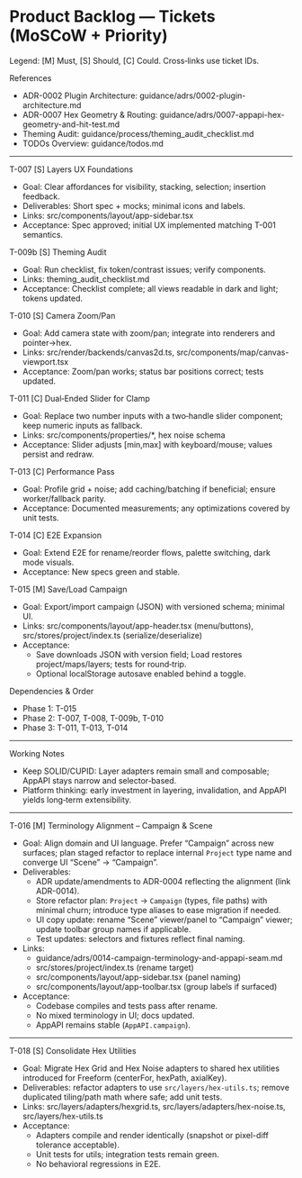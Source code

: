 # Product Backlog — Tickets (MoSCoW + Priority)

Legend: [M] Must, [S] Should, [C] Could. Cross‑links use ticket IDs.

References

- ADR-0002 Plugin Architecture: guidance/adrs/0002-plugin-architecture.md
- ADR-0007 Hex Geometry & Routing: guidance/adrs/0007-appapi-hex-geometry-and-hit-test.md
- Theming Audit: guidance/process/theming_audit_checklist.md
- TODOs Overview: guidance/todos.md

---

T-007 [S] Layers UX Foundations

- Goal: Clear affordances for visibility, stacking, selection; insertion feedback.
- Deliverables: Short spec + mocks; minimal icons and labels.
- Links: src/components/layout/app-sidebar.tsx
- Acceptance: Spec approved; initial UX implemented matching T-001 semantics.

T-009b [S] Theming Audit

- Goal: Run checklist, fix token/contrast issues; verify components.
- Links: theming_audit_checklist.md
- Acceptance: Checklist complete; all views readable in dark and light; tokens updated.

T-010 [S] Camera Zoom/Pan

- Goal: Add camera state with zoom/pan; integrate into renderers and pointer→hex.
- Links: src/render/backends/canvas2d.ts, src/components/map/canvas-viewport.tsx
- Acceptance: Zoom/pan works; status bar positions correct; tests updated.

T-011 [C] Dual‑Ended Slider for Clamp

- Goal: Replace two number inputs with a two‑handle slider component; keep numeric inputs as fallback.
- Links: src/components/properties/\*, hex noise schema
- Acceptance: Slider adjusts [min,max] with keyboard/mouse; values persist and redraw.

T-013 [C] Performance Pass

- Goal: Profile grid + noise; add caching/batching if beneficial; ensure worker/fallback parity.
- Acceptance: Documented measurements; any optimizations covered by unit tests.

T-014 [C] E2E Expansion

- Goal: Extend E2E for rename/reorder flows, palette switching, dark mode visuals.
- Acceptance: New specs green and stable.

T-015 [M] Save/Load Campaign

- Goal: Export/import campaign (JSON) with versioned schema; minimal UI.
- Links: src/components/layout/app-header.tsx (menu/buttons), src/stores/project/index.ts (serialize/deserialize)
- Acceptance:
  - Save downloads JSON with version field; Load restores project/maps/layers; tests for round‑trip.
  - Optional localStorage autosave enabled behind a toggle.

Dependencies & Order

- Phase 1: T-015
- Phase 2: T-007, T-008, T-009b, T-010
- Phase 3: T-011, T-013, T-014

---

Working Notes

- Keep SOLID/CUPID: Layer adapters remain small and composable; AppAPI stays narrow and selector‑based.
- Platform thinking: early investment in layering, invalidation, and AppAPI yields long‑term extensibility.

---

T-016 [M] Terminology Alignment – Campaign & Scene

- Goal: Align domain and UI language. Prefer “Campaign” across new surfaces; plan staged refactor to replace internal `Project` type name and converge UI “Scene” → “Campaign”.
- Deliverables:
  - ADR update/amendments to ADR-0004 reflecting the alignment (link ADR-0014).
  - Store refactor plan: `Project` → `Campaign` (types, file paths) with minimal churn; introduce type aliases to ease migration if needed.
  - UI copy update: rename “Scene” viewer/panel to “Campaign” viewer; update toolbar group names if applicable.
  - Test updates: selectors and fixtures reflect final naming.
- Links:
  - guidance/adrs/0014-campaign-terminology-and-appapi-seam.md
  - src/stores/project/index.ts (rename target)
  - src/components/layout/app-sidebar.tsx (panel naming)
  - src/components/layout/app-toolbar.tsx (group labels if surfaced)
- Acceptance:
  - Codebase compiles and tests pass after rename.
  - No mixed terminology in UI; docs updated.
  - AppAPI remains stable (`AppAPI.campaign`).

---

T-018 [S] Consolidate Hex Utilities

- Goal: Migrate Hex Grid and Hex Noise adapters to shared hex utilities introduced for Freeform (centerFor, hexPath, axialKey).
- Deliverables: refactor adapters to use `src/layers/hex-utils.ts`; remove duplicated tiling/path math where safe; add unit tests.
- Links: src/layers/adapters/hexgrid.ts, src/layers/adapters/hex-noise.ts, src/layers/hex-utils.ts
- Acceptance:
  - Adapters compile and render identically (snapshot or pixel-diff tolerance acceptable).
  - Unit tests for utils; integration tests remain green.
  - No behavioral regressions in E2E.
